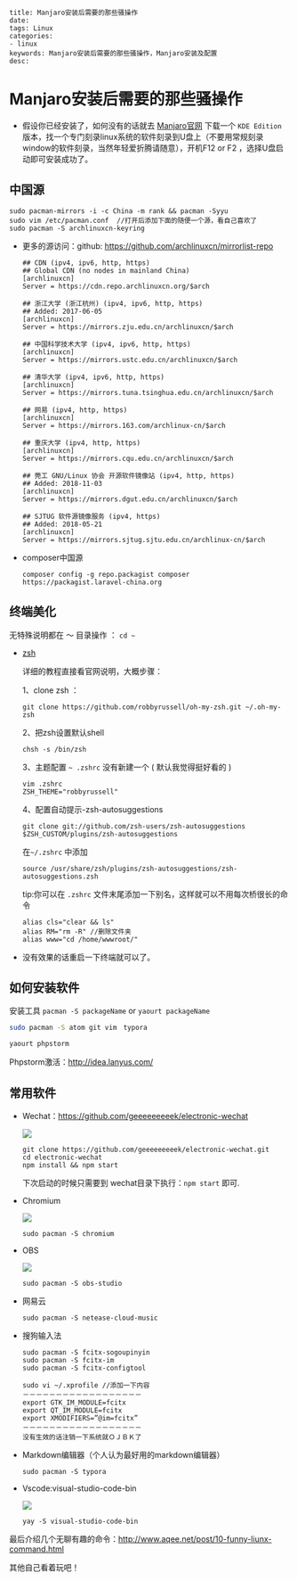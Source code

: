 ```
title: Manjaro安装后需要的那些骚操作
date: 
tags: Linux
categories: 
- linux
keywords: Manjaro安装后需要的那些骚操作，Manjaro安装及配置
desc: 
```

# Manjaro安装后需要的那些骚操作

- 假设你已经安装了，如何没有的话就去 [Manjaro官网](https://manjaro.org/) 下载一个  `KDE Edition` 版本，找一个专门刻录linux系统的软件刻录到U盘上（不要用常规刻录window的软件刻录，当然年轻爱折腾请随意），开机F12 or F2 ，选择U盘启动即可安装成功了。
## 中国源
```
sudo pacman-mirrors -i -c China -m rank && pacman -Syyu
sudo vim /etc/pacman.conf  //打开后添加下面的随便一个源，看自己喜欢了
sudo pacman -S archlinuxcn-keyring
```
- 更多的源访问：github: https://github.com/archlinuxcn/mirrorlist-repo

  ```
  ## CDN (ipv4, ipv6, http, https)
  ## Global CDN (no nodes in mainland China)
  [archlinuxcn]
  Server = https://cdn.repo.archlinuxcn.org/$arch
  ```

  ```
  ## 浙江大学 (浙江杭州) (ipv4, ipv6, http, https)
  ## Added: 2017-06-05
  [archlinuxcn]
  Server = https://mirrors.zju.edu.cn/archlinuxcn/$arch
  ```

  ```	
  ## 中国科学技术大学 (ipv4, ipv6, http, https)
  [archlinuxcn]
  Server = https://mirrors.ustc.edu.cn/archlinuxcn/$arch
  ```

  ```
  ## 清华大学 (ipv4, ipv6, http, https)
  [archlinuxcn]
  Server = https://mirrors.tuna.tsinghua.edu.cn/archlinuxcn/$arch
  ```

  ```
  ## 网易 (ipv4, http, https)
  [archlinuxcn]
  Server = https://mirrors.163.com/archlinux-cn/$arch
  ```

  ```
  ## 重庆大学 (ipv4, http, https)
  [archlinuxcn]
  Server = https://mirrors.cqu.edu.cn/archlinuxcn/$arch
  ```

  ```
  ## 莞工 GNU/Linux 协会 开源软件镜像站 (ipv4, http, https)
  ## Added: 2018-11-03
  [archlinuxcn]
  Server = https://mirrors.dgut.edu.cn/archlinuxcn/$arch
  ```

  ```
  ## SJTUG 软件源镜像服务 (ipv4, https)
  ## Added: 2018-05-21
  [archlinuxcn]
  Server = https://mirrors.sjtug.sjtu.edu.cn/archlinux-cn/$arch
  ```

- composer中国源

  ```
  composer config -g repo.packagist composer https://packagist.laravel-china.org
  ```


## 终端美化

无特殊说明都在 ～ 目录操作 ： `cd ~` 

- [zsh](https://github.com/robbyrussell/oh-my-zsh) 

  详细的教程直接看官网说明，大概步骤：

  1、clone zsh ：

  ```
  git clone https://github.com/robbyrussell/oh-my-zsh.git ~/.oh-my-zsh
  ```

  2、把zsh设置默认shell

  ```
  chsh -s /bin/zsh
  ```

  3、主题配置  `~ .zshrc` 没有新建一个 (  默认我觉得挺好看的 )

  ```
  vim .zshrc
  ZSH_THEME="robbyrussell"
  ```

  4、配置自动提示-zsh-autosuggestions

  ```
  git clone git://github.com/zsh-users/zsh-autosuggestions $ZSH_CUSTOM/plugins/zsh-autosuggestions
  ```

  在`~/.zshrc` 中添加

  ```
  source /usr/share/zsh/plugins/zsh-autosuggestions/zsh-autosuggestions.zsh
  ```

  tip:你可以在 `.zshrc` 文件末尾添加一下别名，这样就可以不用每次桥很长的命令

  ```
  alias cls="clear && ls"
  alias RM="rm -R" //删除文件夹
  alias www="cd /home/wwwroot/"
  ```

- 没有效果的话重启一下终端就可以了。<!--more-->

## 如何安装软件

安装工具 `pacman -S packageName` or `yaourt packageName` 

```bash
sudo pacman -S atom git vim　typora
```

```bash
yaourt phpstorm
```

Phpstorm激活：<http://idea.lanyus.com/> 

## 常用软件

- Wechat：https://github.com/geeeeeeeeek/electronic-wechat

  ![](https://cloud.githubusercontent.com/assets/7262715/14876747/ff691ade-0d49-11e6-8435-cb1fac91b3c2.png) 

   ```
  git clone https://github.com/geeeeeeeeek/electronic-wechat.git
  cd electronic-wechat
  npm install && npm start
   ```

  下次启动的时候只需要到 wechat目录下执行：`npm start` 即可.

- Chromium

  ![](https://github.com/chromium/chromium/raw/master/chrome/app/theme/chromium/product_logo_64.png) 

  ```
  sudo pacman -S chromium
  ```

- OBS

  ![](https://obsproject.com/assets/images/new_icon_small.png) 

  ```
  sudo pacman -S obs-studio
  ```

- 网易云

  ```
  sudo pacman -S netease-cloud-music
  ```

- 搜狗输入法

  ```
  sudo pacman -S fcitx-sogoupinyin
  sudo pacman -S fcitx-im
  sudo pacman -S fcitx-configtool
  
  sudo vi ~/.xprofile //添加一下内容
  －－－－－－－－－－－－－－－－－－
  export GTK_IM_MODULE=fcitx
  export QT_IM_MODULE=fcitx
  export XMODIFIERS=”@im=fcitx”
  －－－－－－－－－－－－－－－－－－
  没有生效的话注销一下系统就ＯＪＢＫ了
  ```

- Markdown编辑器（个人认为最好用的markdown编辑器）

  ```
  sudo pacman -S typora
  ```

- Vscode:visual-studio-code-bin

  ![](https://code.visualstudio.com/assets/home/home-screenshot-linux.png) 

  ```
  yay -S visual-studio-code-bin
  ```

最后介绍几个无聊有趣的命令：http://www.aqee.net/post/10-funny-liunx-command.html

其他自己看着玩吧！
